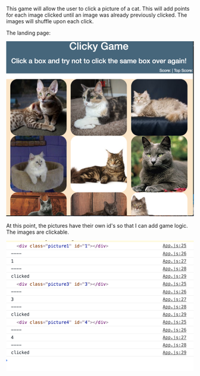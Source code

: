 This game will allow the user to click a picture of a cat. This will add points for each image clicked until an image was already previously clicked. The images will shuffle upon each click.

The landing page:

![Alt text](./public/pictures/landing.png?raw=true "Landing Page")

At this point, the pictures have their own id's so that I can add game logic. The images are clickable.

![Alt text](./public/pictures/id.png?raw=true "Image ID")
